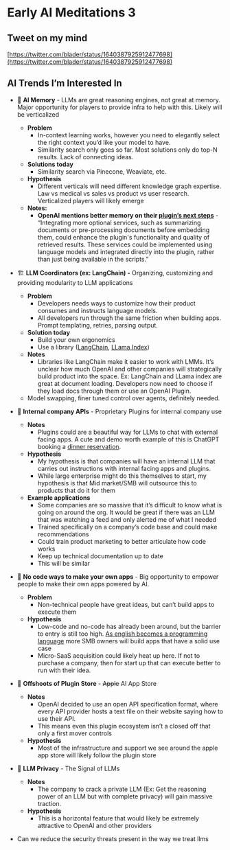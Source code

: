 # Early AI Meditations 3

## Tweet on my mind

[https://twitter.com/blader/status/1640387925912477698](https://twitter.com/blader/status/1640387925912477698)

## AI Trends I’m Interested In

- 🧠 **AI Memory** - LLMs are great reasoning engines, not great at memory. Major opportunity for players to provide infra to help with this. Likely will be verticalized
    - **Problem**
        - In-context learning works, however you need to elegantly select the right context you’d like your model to have.
        - Similarity search only goes so far. Most solutions only do top-N results. Lack of connecting ideas.
    - **Solutions today**
        - Similarity search via Pinecone, Weaviate, etc.
    - **Hypothesis**
        - Different verticals will need different knowledge graph expertise. Law vs medical vs sales vs product vs user research. Verticalized players will likely emerge
    - **Notes:**
        - **OpenAI mentions better memory on their [plugin’s next steps](https://github.com/openai/chatgpt-retrieval-plugin#future-directions)** - “Integrating more optional services, such as summarizing documents or pre-processing documents before embedding them, could enhance the plugin's functionality and quality of retrieved results. These services could be implemented using language models and integrated directly into the plugin, rather than just being available in the scripts.”
- 🏗️ **LLM Coordinators (ex: LangChain) -** Organizing, customizing and providing modularity to LLM applications
    - **Problem**
        - Developers needs ways to customize how their product consumes and instructs language models.
        - All developers run through the same friction when building apps. Prompt templating, retries, parsing output.
    - **Solution today**
        - Build your own ergonomics
        - Use a library ([LangChain](https://docs.langchain.com/docs/), [LLama Index](https://gpt-index.readthedocs.io/en/latest/index.html))
    - **Notes**
        - Libraries like LangChain make it easier to work with LMMs. It’s unclear how much OpenAI and other companies will strategically build product into the space. Ex: LangChain and LLama index are great at document loading. Developers now need to choose if they load docs through them or use an OpenAI Plugin.
    - Model swapping, finer tuned control over agents, definitely needed.
- 🌆 **Internal company APIs** - Proprietary Plugins for internal company use
    - **Notes**
        - Plugins could are a beautiful way for LLMs to chat with external facing apps. A cute and demo worth example of this is ChatGPT booking a [dinner reservation](https://openai.com/blog/chatgpt-plugins).
    - **Hypothesis**
        - My hypothesis is that companies will have an internal LLM that carries out instructions with internal facing apps and plugins.
        - While large enterprise might do this themselves to start, my hypothesis is that Mid market/SMB will outsource this to products that do it for them
    - **Example applications**
        - Some companies are so massive that it’s difficult to know what is going on around the org. It would be great if there was an LLM that was watching a feed and only alerted me of what I needed
        - Trained specifically on a company’s code base and could make recommendations
        - Could train product marketing to better articulate how code works
        - Keep up technical documentation up to date
        - This will be similar
- 🤖 **No code ways to make your own apps** - Big opportunity to empower people to make their own apps powered by AI.
    - **Problem**
        - Non-technical people have great ideas, but can’t build apps to execute them
    - **Hypothesis**
        - Low-code and no-code has already been around, but the barrier to entry is still too high. [As english becomes a programming language](https://twitter.com/ShaanVP/status/1640372877718618113) more SMB owners will build apps that have a solid use case
        - Micro-SaaS acquisition could likely heat up here. If not to purchase a company, then for start up that can execute better to run with their idea.
- 🎯 **Offshoots of Plugin Store** - ~~Apple~~ AI App Store
    - **Notes**
        - OpenAI decided to use an open API specification format, where every API provider hosts a text file on their website saying how to use their API.
        - This means even this plugin ecosystem isn’t a closed off that only a first mover controls
    - **Hypothesis**
        - Most of the infrastructure and support we see around the apple app store will likely follow the plugin store
- 🔐 **LLM Privacy** - The Signal of LLMs
    - **Notes**
        - The company to crack a private LLM (Ex: Get the reasoning power of an LLM but with complete privacy) will gain massive traction.
    - **Hypothesis**
        - This is a horizontal feature that would likely be extremely attractive to OpenAI and other providers

- Can we reduce the security threats present in the way we treat llms